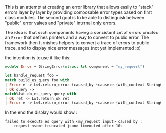 This is an attempt at creating an error library that allows easily to "stack" errors layer by layer by providing composable error types based on first class modules. The second goal is to be able to distinguish between "public" error values and "private" internal only errors.

The idea is that each components having a consistent set of errors creates an `Error` that defines printers and a way to convert to public error. The framework then furnishes helpers to convert a trace of errors to public trace, and to display nice error messages (not yet implemented :p)

the intention is to use it like this:
```ocaml
module Error = StringError(struct let component = "my_request")

let handle_request foo =
match build_es_query foo with
| Error e -> Lwt.return_error (caused_by ~cause:e (with_context StringContext foo  (pure "cannot build es query")))
| Ok query ->
match%lwt do_es_query query with
| Ok ret -> Lwt.return_ok ret
| Error e -> Lwt.return_error (caused_by ~cause:e (with_context StringContext foo  (pure "failed to execute es query")))
```

In the end the display would show :
```
failed to execute es query with <my_request input> caused by :
    request <some truncated json> timeouted after 10s
```

